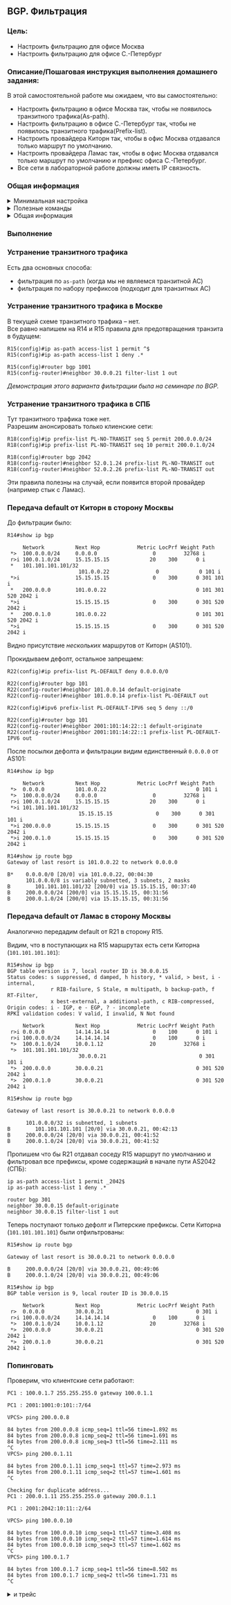 ## BGP. Фильтрация

### Цель:
- Настроить фильтрацию для офисе Москва
- Настроить фильтрацию для офисе С.-Петербург

### Описание/Пошаговая инструкция выполнения домашнего задания:
В этой  самостоятельной работе мы ожидаем, что вы самостоятельно:

- Настроить фильтрацию в офисе Москва так, чтобы не появилось транзитного трафика(As-path).
- Настроить фильтрацию в офисе С.-Петербург так, чтобы не появилось транзитного трафика(Prefix-list).
- Настроить провайдера Киторн так, чтобы в офис Москва отдавался только маршрут по умолчанию.
- Настроить провайдера Ламас так, чтобы в офис Москва отдавался только маршрут по умолчанию и префикс офиса С.-Петербург.
- Все сети в лабораторной работе должны иметь IP связность.


### Общая информация

<details>

<summary>Минимальная настройка</summary>

см. лабу 9.

</details>

<details>

<summary>Полезные команды</summary>

см. лабу 9.

```
clear ip bgp *
show ip bgp summary
show ip bgp 
show ip route bgp
```

</details>

<details>

<summary>Общая информация</summary>

Основные механизмы:
- prefix-list – один из основных инструментов для работы с префиксами в BGP
- distribute-list – "аналог ACL, но не так удобно" (c)
- filter-list – удобно делать по `as-path`
- route-map – можно комбинировать предыдущие три механизма

Нельзя одновременно использовать prefix-list и distribution-list, они взаимноисключающие. 

</details>



### Выполнение


### Устранение транзитного трафика

Есть два основных способа:
- фильтрация по `as-path` (когда мы не являемся транзитной АС)
- фильтрация по набору префиксов (подходит для транзитных АС)

### Устранение транзитного трафика в Москве

В текущей схеме транзитного трафика – нет. <br>
Все равно напишем на R14 и R15 правила для предотвращения транзита в будущем:

```
R15(config)#ip as-path access-list 1 permit ^$
R15(config)#ip as-path access-list 1 deny .*

R15(config)#router bgp 1001
R15(config-router)#neighbor 30.0.0.21 filter-list 1 out
```

_Демонстрация этого варианта фильтрации была на семинаре по BGP._

### Устранение транзитного трафика в СПБ

Тут транзитного трафика тоже нет.<br>
Разрешим анонсировать только клиенские сети: 
```
R18(config)#ip prefix-list PL-NO-TRANSIT seq 5 permit 200.0.0.0/24
R18(config)#ip prefix-list PL-NO-TRANSIT seq 10 permit 200.0.1.0/24

R18(config)#router bgp 2042
R18(config-router)#neighbor 52.0.1.24 prefix-list PL-NO-TRANSIT out
R18(config-router)#neighbor 52.0.2.26 prefix-list PL-NO-TRANSIT out
```

Эти правила полезны на случай, если появится второй провайдер (например стык с Ламас).


### Передача default от Киторн в сторону Москвы

До фильтрации было:
```
R14#show ip bgp

     Network          Next Hop            Metric LocPrf Weight Path
 *>  100.0.0.0/24     0.0.0.0                  0         32768 i
 r>i 100.0.1.0/24     15.15.15.15             20    300      0 i
 *   101.101.101.101/32
                       101.0.0.22               0             0 101 i
 *>i                  15.15.15.15              0    300      0 301 101 i
 *   200.0.0.0        101.0.0.22                             0 101 301 520 2042 i
 *>i                  15.15.15.15              0    300      0 301 520 2042 i
 *   200.0.1.0        101.0.0.22                             0 101 301 520 2042 i
 *>i                  15.15.15.15              0    300      0 301 520 2042 i
```

Видно присутствие _нескольких_ маршрутов от Киторн (AS101).

Прокидываем дефолт, остальное запрещаем: 
```
R22(config)#ip prefix-list PL-DEFAULT deny 0.0.0.0/0

R22(config)#router bgp 101
R22(config-router)#neighbor 101.0.0.14 default-originate
R22(config-router)#neighbor 101.0.0.14 prefix-list PL-DEFAULT out
```
```
R22(config)#ipv6 prefix-list PL-DEFAULT-IPV6 seq 5 deny ::/0

R22(config)#router bgp 101
R22(config-router)#neighbor 2001:101:14:22::1 default-originate
R22(config-router)#neighbor 2001:101:14:22::1 prefix-list PL-DEFAULT-IPV6 out
```

После посылки дефолта и фильтрации видим единственный `0.0.0.0` от AS101:
```
R14#show ip bgp

     Network          Next Hop            Metric LocPrf Weight Path
 *>  0.0.0.0          101.0.0.22                             0 101 i
 *>  100.0.0.0/24     0.0.0.0                  0         32768 i
 r>i 100.0.1.0/24     15.15.15.15             20    300      0 i
 *>i 101.101.101.101/32
                       15.15.15.15              0    300      0 301 101 i
 *>i 200.0.0.0        15.15.15.15              0    300      0 301 520 2042 i
 *>i 200.0.1.0        15.15.15.15              0    300      0 301 520 2042 i
```

```
R14#show ip route bgp
Gateway of last resort is 101.0.0.22 to network 0.0.0.0

B*    0.0.0.0/0 [20/0] via 101.0.0.22, 00:04:30
      101.0.0.0/8 is variably subnetted, 3 subnets, 2 masks
B        101.101.101.101/32 [200/0] via 15.15.15.15, 00:37:40
B     200.0.0.0/24 [200/0] via 15.15.15.15, 00:31:56
B     200.0.1.0/24 [200/0] via 15.15.15.15, 00:31:56
```


### Передача default от Ламас в сторону Москвы

Аналогично передадим default от R21 в сторону R15.

Видим, что в поступающих на R15 маршрутах есть сети Киторна (`101.101.101.101`):

```
R15#show ip bgp
BGP table version is 7, local router ID is 30.0.0.15
Status codes: s suppressed, d damped, h history, * valid, > best, i - internal,
              r RIB-failure, S Stale, m multipath, b backup-path, f RT-Filter,
              x best-external, a additional-path, c RIB-compressed,
Origin codes: i - IGP, e - EGP, ? - incomplete
RPKI validation codes: V valid, I invalid, N Not found

     Network          Next Hop            Metric LocPrf Weight Path
 r>i 0.0.0.0          14.14.14.14              0    100      0 101 i
 r>i 100.0.0.0/24     14.14.14.14              0    100      0 i
 *>  100.0.1.0/24     10.0.1.12               20         32768 i
 *>  101.101.101.101/32
                       30.0.0.21                              0 301 101 i
 *>  200.0.0.0        30.0.0.21                              0 301 520 2042 i
 *>  200.0.1.0        30.0.0.21                              0 301 520 2042 i

```

```
R15#show ip route bgp

Gateway of last resort is 30.0.0.21 to network 0.0.0.0

      101.0.0.0/32 is subnetted, 1 subnets
B        101.101.101.101 [20/0] via 30.0.0.21, 00:42:13
B     200.0.0.0/24 [20/0] via 30.0.0.21, 00:41:52
B     200.0.1.0/24 [20/0] via 30.0.0.21, 00:41:52
```

Пропишем что бы R21 отдавал соседу R15 маршрут по умолчанию и фильтровал все префиксы, кроме содержащий в начале пути AS2042 (СПБ):

```
ip as-path access-list 1 permit _2042$
ip as-path access-list 1 deny .*

router bgp 301
neighbor 30.0.0.15 default-originate
neighbor 30.0.0.15 filter-list 1 out
```

Теперь поступают только дефолт и Питерские префиксы. Сети Киторна (`101.101.101.101`) были отфильтрованы:

```
R15#show ip route bgp

Gateway of last resort is 30.0.0.21 to network 0.0.0.0

B     200.0.0.0/24 [20/0] via 30.0.0.21, 00:49:06
B     200.0.1.0/24 [20/0] via 30.0.0.21, 00:49:06
```

```
R15#show ip bgp
BGP table version is 9, local router ID is 30.0.0.15

     Network          Next Hop            Metric LocPrf Weight Path
 r>  0.0.0.0          30.0.0.21                              0 301 i
 r>i 100.0.0.0/24     14.14.14.14              0    100      0 i
 *>  100.0.1.0/24     10.0.1.12               20         32768 i
 *>  200.0.0.0        30.0.0.21                              0 301 520 2042 i
 *>  200.0.1.0        30.0.0.21                              0 301 520 2042 i
```


### Попинговать

Проверим, что клиентские сети работают:

```
PC1 : 100.0.1.7 255.255.255.0 gateway 100.0.1.1

PC1 : 2001:1001:0:101::7/64

VPCS> ping 200.0.0.8

84 bytes from 200.0.0.8 icmp_seq=1 ttl=56 time=1.892 ms
84 bytes from 200.0.0.8 icmp_seq=2 ttl=56 time=1.691 ms
84 bytes from 200.0.0.8 icmp_seq=3 ttl=56 time=2.111 ms
^C
VPCS> ping 200.0.1.11

84 bytes from 200.0.1.11 icmp_seq=1 ttl=57 time=2.973 ms
84 bytes from 200.0.1.11 icmp_seq=2 ttl=57 time=1.601 ms
^C
```

```
Checking for duplicate address...
PC1 : 200.0.1.11 255.255.255.0 gateway 200.0.1.1

PC1 : 2001:2042:10:11::2/64

VPCS> ping 100.0.0.10

84 bytes from 100.0.0.10 icmp_seq=1 ttl=57 time=3.408 ms
84 bytes from 100.0.0.10 icmp_seq=2 ttl=57 time=1.614 ms
84 bytes from 100.0.0.10 icmp_seq=3 ttl=57 time=1.602 ms
^C
VPCS> ping 100.0.1.7

84 bytes from 100.0.1.7 icmp_seq=1 ttl=56 time=8.502 ms
84 bytes from 100.0.1.7 icmp_seq=2 ttl=56 time=1.731 ms
^C
```

<details>

<summary> и трейс </summary>

```
VPCS> trace 100.0.1.7 -P 6
trace to 100.0.1.7, 8 hops max (TCP), press Ctrl+C to stop
 1   200.0.1.1   0.187 ms  0.133 ms  0.108 ms
 2   10.0.2.9   0.337 ms  0.215 ms  0.263 ms
 3   10.0.0.18   0.509 ms  0.333 ms  0.292 ms
 4   52.0.1.24   0.496 ms  0.382 ms  0.322 ms
 5   52.0.0.21   0.648 ms  0.511 ms  0.446 ms
 6   30.0.0.15   0.549 ms  0.570 ms  0.520 ms
 7   10.0.1.12   0.806 ms  0.729 ms  0.764 ms
 8   100.0.1.7   2.242 ms  0.960 ms  0.955 ms
```

</details>